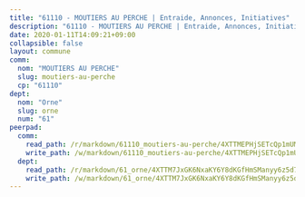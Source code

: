 ```yaml
---
title: "61110 - MOUTIERS AU PERCHE | Entraide, Annonces, Initiatives"
description: "61110 - MOUTIERS AU PERCHE | Entraide, Annonces, Initiatives"
date: 2020-01-11T14:09:21+09:00
collapsible: false
layout: commune
comm:
  nom: "MOUTIERS AU PERCHE"
  slug: moutiers-au-perche
  cp: "61110"
dept:
  nom: "Orne"
  slug: orne
  num: "61"
peerpad:
  comm:
    read_path: /r/markdown/61110_moutiers-au-perche/4XTTMEPHjSETcQp1mUMSC5o4bmWRYGyfdV86D6VKsTBLVjNJ7
    write_path: /w/markdown/61110_moutiers-au-perche/4XTTMEPHjSETcQp1mUMSC5o4bmWRYGyfdV86D6VKsTBLVjNJ7-K3TgUtVL6VkmiaaXvBvtBxx2Aa8fAocWnWPV7smC6zTURRToWaK92pBSYmbcaD59tHMwwCpycFnEAvwt95C5oy362Zk1LGPjxXonpcokBW6unBU7XAhGRgqwvw2BqLTzoNbXRUtB
  dept:
    read_path: /r/markdown/61_orne/4XTTM7JxGK6NxaKY6Y8dKGfHmSManyy6z5d78TaTcUn3zJjy6
    write_path: /w/markdown/61_orne/4XTTM7JxGK6NxaKY6Y8dKGfHmSManyy6z5d78TaTcUn3zJjy6-K3TgUN9f9h2Fmk7w15QXNPtmJYWWDYEB4sLb6BW46ErzRh2NG4TmnnXd3GJfJ3dVSNBE8WudjKbLAy4CD2mQTtYeoUAUzvKztzGsCxcQ4ezpe7WGMgkNubsBkL3vV47Zushr5DqN
---
```


